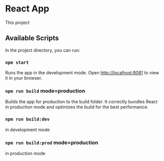 # React App 

This project

## Available Scripts

In the project directory, you can run:

### `npm start`

Runs the app in the development mode.
Open [http://localhost:8081](http://localhost:8081) to view it in your browser.

### `npm run build` mode=production

Builds the app for production to the build folder. It correctly bundles React in production mode and optimizes the build for the best performance.

### `npm run build:dev` 
in development mode

### `npm run build:prod` mode=production
in production mode